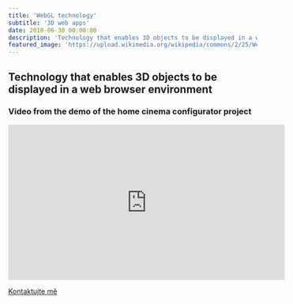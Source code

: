 ```yaml
---
title: 'WebGL technology'
subtitle: '3D web apps'
date: 2018-06-30 00:00:00
description: 'Technology that enables 3D objects to be displayed in a web browser environment'
featured_image: 'https://upload.wikimedia.org/wikipedia/commons/2/25/WebGL_Logo.svg'
---
```


## Technology that enables 3D objects to be displayed in a web browser environment

### Video from the demo of the home cinema configurator project
<iframe width="560" height="315" src="https://www.youtube.com/embed/fMj0texxxeA?start=27" title="YouTube video player" frameborder="0" allow="accelerometer; autoplay; clipboard-write; encrypted-media; gyroscope; picture-in-picture" allowfullscreen></iframe>

<a href="/contact" class="button button--large">Kontaktujte mě</a>
